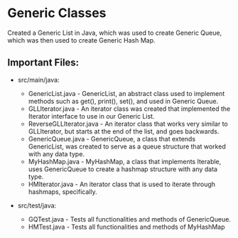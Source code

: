 # Generic Classes
Created a Generic List in Java, which was used to create Generic Queue, which was then used to create Generic Hash Map.

## Important Files:
- src/main/java:
  - GenericList.java - GenericList, an abstract class used to implement methods such as get(), print(), set(), and used in Generic Queue.
  - GLLIterator.java - An iterator class was created that implemented the Iterator interface to use in our Generic List.
  - ReverseGLLIterator.java - An iterator class that works very similar to GLLIterator, but starts at the end of the list, and goes backwards.
  - GenericQueue.java - GenericQueue, a class that extends GenericList, was created to serve as a queue structure that worked with any data type.
  - MyHashMap.java - MyHashMap, a class that implements Iterable, uses GenericQueue to create a hashmap structure with any data type.
  - HMIterator.java - An iterator class that is used to iterate through hashmaps, specifically.

- src/test/java:
  - GQTest.java - Tests all functionalities and methods of GenericQueue.
  - HMTest.java - Tests all functionalities and methods of MyHashMap

